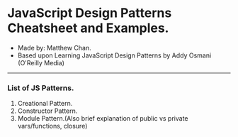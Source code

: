 # JavaScript Design Patterns Cheatsheet and Examples.

  - Made by: Matthew Chan.
  - Based upon Learning JavaScript Design Patterns by Addy Osmani (O'Reilly Media)

----------------------------------------------------------------------------------------

### List of JS Patterns.
  1. Creational Pattern.
  2. Constructor Pattern.
  3. Module Pattern.(Also brief explanation of public vs private vars/functions, closure)

